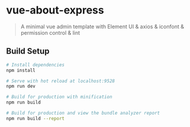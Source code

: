 # vue-about-express

> A minimal vue admin template with Element UI & axios & iconfont & permission control & lint
## Build Setup

```bash
# Install dependencies
npm install

# Serve with hot reload at localhost:9528
npm run dev

# Build for production with minification
npm run build

# Build for production and view the bundle analyzer report
npm run build --report
```

